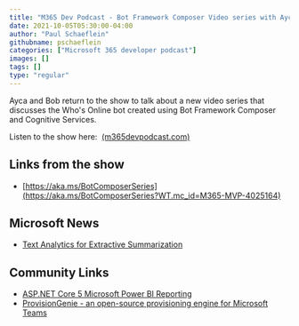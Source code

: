 ```yaml
---
title: "M365 Dev Podcast - Bot Framework Composer Video series with Ayça Baş and Bob German"
date: 2021-10-05T05:30:00-04:00
author: "Paul Schaeflein"
githubname: pschaeflein
categories: ["Microsoft 365 developer podcast"]
images: []
tags: []
type: "regular"
---
```

Ayca and Bob return to the show to talk about a new video series that
discusses the Who's Online bot created using Bot Framework Composer and
Cognitive Services.

Listen to the show here: 
[(m365devpodcast.com)](https://www.m365devpodcast.com/e/bot-framework-composer-video-series-with-ayca-bas-and-bob-german/)


## Links from the show

-   [https://aka.ms/BotComposerSeries](https://aka.ms/BotComposerSeries?WT.mc_id=M365-MVP-4025164)

## Microsoft News 

-   [Text Analytics for Extractive
    Summarization](https://devblogs.microsoft.com/azure-sdk/extractive-summarization-preview/?WT.mc_id=M365-MVP-4025164)

## Community Links 

-   [ASP.NET Core 5 Microsoft Power BI
    Reporting](https://visualstudiomagazine.com/articles/2021/09/23/powerbi-report.aspx)
-   [ProvisionGenie - an open-source provisioning engine for Microsoft
    Teams](https://www.m365princess.com/blogs/2021-09-29-provisiongenie-a-teams-provisioning-engine/)
